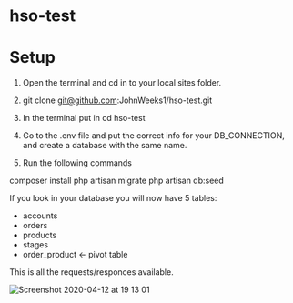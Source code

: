 # hso-test

# Setup

1. Open the terminal and cd in to your local sites folder.

2. git clone git@github.com:JohnWeeks1/hso-test.git

3. In the terminal put in cd hso-test

4. Go to the .env file and put the correct info for your DB_CONNECTION, and create a database with the same name.

5. Run the following commands

composer install
php artisan migrate
php artisan db:seed

If you look in your database you will now have 5 tables:
- accounts
- orders
- products
- stages
- order_product <- pivot table

This is all the requests/responces available.

![Screenshot 2020-04-12 at 19 13 01](https://user-images.githubusercontent.com/17055567/79076401-bee71800-7cf1-11ea-9f1a-dc8166ca13b3.png)

